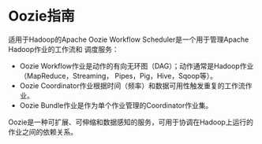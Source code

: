 Oozie指南
================================================================================
适用于Hadoop的Apache Oozie Workflow Scheduler是一个用于管理Apache Hadoop作业的工作流和
调度服务：
+ Oozie Workflow作业是动作的有向无环图（DAG）；动作通常是Hadoop作业（MapReduce，Streaming，
Pipes，Pig，Hive，Sqoop等）。
+ Oozie Coordinator作业根据时间（频率）和数据可用性触发重复的工作流作业。
+ Oozie Bundle作业是作为单个作业管理的Coordinator作业集。

Oozie是一种可扩展、可伸缩和数据感知的服务，可用于协调在Hadoop上运行的作业之间的依赖关系。
